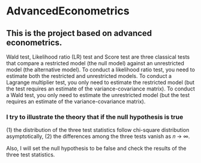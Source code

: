 # AdvancedEconometrics
This is the project based on advanced econometrics.
---
Wald test, Likelihood ratio (LR) test and Score test are three classical tests that compare a restricted model (the null model) against an unrestricted model (the alternative model). 
To conduct a likelihood ratio test, you need to estimate both the restricted and unrestricted models.
To conduct a Lagrange multiplier test, you only need to estimate the restricted model (but the test requires an estimate of the variance-covariance matrix).
To conduct a Wald test, you only need to estimate the unrestricted model (but the test requires an estimate of the variance-covariance matrix).

### I try to illustrate the theory that if the null hypothesis is true
(1) the distribution of the three test statistics follow chi-square distribution asymptotically, 
(2) the differences among the three tests vanish as 𝑛 → ∞. 

Also, I will set the null hypothesis to be false and check the results of the three test statistics.


